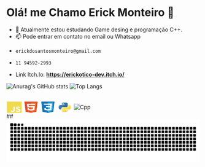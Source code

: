 # Olá! me Chamo Erick Monteiro 👋

- 🔭 Atualmente estou estudando Game desing e programação C++.
- 📫 Pode entrar em contato no email ou Whatsapp
-     erickdosantosmonteiro@gmail.com
-     11 94592-2993
- Link Itch.Io: **https://erickotico-dev.itch.io/**
   
![Anurag's GitHub stats](https://github-readme-stats.vercel.app/api?username=erickotico&show_icons=true&hide=contribs&theme=tokyonight&icon_color=38bdae&ring_color=07E1E5&locale=pt-br&border_radius=50)
![Top Langs](https://github-readme-stats.vercel.app/api/top-langs/?username=erickotico&theme=tokyonight&layout=compact&locale=pt-br&border_radius=50)

<div style="display: inline_block"><br>
  <img align="center" alt="Js" height="30" width="40" src="https://raw.githubusercontent.com/devicons/devicon/master/icons/javascript/javascript-plain.svg">
  <img align="center" alt="HTML" height="30" width="40" src="https://raw.githubusercontent.com/devicons/devicon/master/icons/html5/html5-original.svg">
  <img align="center" alt="CSS" height="30" width="40" src="https://raw.githubusercontent.com/devicons/devicon/master/icons/css3/css3-original.svg">
  <img align="center" alt="Python" height="30" width="40" src="https://raw.githubusercontent.com/devicons/devicon/master/icons/python/python-original.svg">
  <img align="center" alt="Cpp" height="30" width="40" src="https://cdn.jsdelivr.net/gh/devicons/devicon@latest/icons/cplusplus/cplusplus-original.svg" />
</div>
##


<picture align="center">
  <source media="(prefers-color-scheme: dark)" srcset="https://raw.githubusercontent.com/erickotico/erickotico/output/github-contribution-grid-snake-dark.svg">
  <source media="(prefers-color-scheme: light)" srcset="https://raw.githubusercontent.com/erickotico/erickotico/output/github-contribution-grid-snake-dark.svg">
  <img align="center" alt="github contribution grid snake animation" src="https://raw.githubusercontent.com/erickotico/erickotico/output/github-contribution-grid-snake.svg">
</picture>

  
